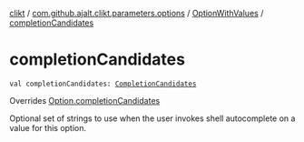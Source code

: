 [clikt](../../index.md) / [com.github.ajalt.clikt.parameters.options](../index.md) / [OptionWithValues](index.md) / [completionCandidates](./completion-candidates.md)

# completionCandidates

`val completionCandidates: `[`CompletionCandidates`](../../com.github.ajalt.clikt.completion/-completion-candidates/index.md)

Overrides [Option.completionCandidates](../-option/completion-candidates.md)

Optional set of strings to use when the user invokes shell autocomplete on a value for this option.

